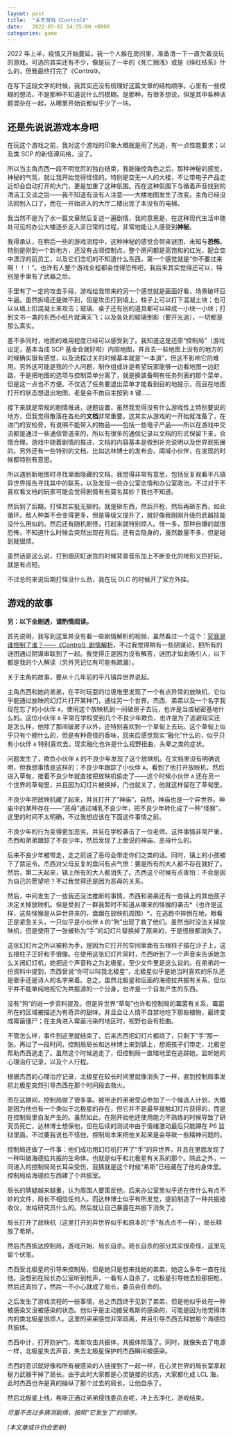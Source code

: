 ```yaml
---
layout: post
title:  "关于游戏《Control》"
date:   2022-05-02 14:35:00 +0800
categories: game
---
```

2022 年上半，疫情又开始蔓延，我一个人躲在房间里，准备清一下一直欠着没玩的游戏。可选的其实还有不少，像是玩了一半的《死亡搁浅》或是《绯红结系》什么的，但我最终打完了《Control》。

在写下这段文字的时候，我其实还没有梳理好这篇文章的结构顺序。心里有一些模糊的想法，不是那种不知道说什么的模糊。是那种，有很多想说，但是其中各种话题混杂在一起，从哪里开始说都似乎少了一块。

## 还是先说说游戏本身吧

在玩这个游戏之前，我对这个游戏的印象大概就是用了光追，有一点性能要求；以及类 SCP 的新怪谭风格，没了。

所以当主角杰西一段不明觉厉的独白结束，我能操控角色之后，那种神秘的感觉，神秘的气氛，就让我开始觉得怪怪的。特别是空无一人的大楼，不让带电子产品走近却会自动打开的大门，更是加重了这种氛围。而在这种氛围下与循着声音找到的清洁工交谈之后——我不知道有没有人注意——大楼地图发生了改变。主角已经没法回到入口了，而在一开始进入的大厅二楼出现了本没有的电梯。

我当然不是为了水一篇文章然后复述一遍剧情，我的意思是，在这种现代生活中随处可见的办公大楼逐步走入非日常的过程，非常地能让人感受到**神秘**。

我得承认，在稍后一些的游戏流程中，这种神秘的感觉会带来谜团、未知与**恐怖**。特别是刚到一个新地方，还没有占领控制点，整个房间都是高饱和的红光，配合空中漂浮的前员工，以及它们念叨的不知道什么东西，第一个感觉就是“你不要过来啊！！！”。也许有人整个游戏全程都会觉得恐怖吧，我后来其实觉得还可以，特别是手里有了武器之后。

手里有了一定的攻击手段，游戏给我带来的另一个感觉就是画面好看，场景破坏巨牛逼。虽然拆墙还是做不到，但是攻击打到墙上，柱子上可以打下混凝土块；也可以从墙上扣混凝土来攻击；玻璃、桌子还有别的道具都可以碎成一小块一小块；打到文书一类的东西小纸片就满天飞；以及各处的玻璃倒影（要开光追），一切都是那么真实。

差不多同时，地图的难用程度已经可以感受到了。我知道这是还原“控制局”（游戏设定，基本当成 SCP 基金会就好啦）内部地图，并且去一些地图上没有的地方的时候确实挺有感觉，以及流程过关的时候基本就是“一本道”，但这不影响它的难用。另外这可能是我的个人问题，制作组或许是希望玩家能够一边看地图一边赶路，于是把地图的选项与控制菜单分离了，就是换装备啊有任务列表的那个菜单，但是这一点也不方便。不仅选了任务要退出菜单才能看到目的地提示，而且在地图打开的状态想退出地图，老是会不由自主按到 `B` 键……

接下来就是常规的剧情推进，谜题设置，虽然我觉得没有什么游戏性上特别要说的地方，但我觉得散落在各处的**文档**非常重要。这其实从游戏的一开始就准备了，在进门的安检旁，有说明不能带入的物品——包括一些电子产品——所以在游戏中交流都是通过一些通信管道来的，所以有很多的通信记录以文档的形式保留下来，合情合理。游戏中随着剧情的推进，文档的内容基本是做到补充说明以及世界观拓展的。另外还有一些特别的文档，比如达林博士的发布会、阈域小伙伴，在发现的时候都特别有意思。

所以遇到新地图时寻找里面隐藏的文档，我觉得非常有意思，包括反复观看平凡镇异世界报告寻找其中的联系，以及发现一些办公室恋情和办公室政治。不过对于不喜欢看文档的玩家可能会觉得剧情有些莫名其妙？我也不知道。

然后到了后期，打怪其实挺无聊的。就是砸东西，然后开枪，然后再砸东西，如此循环。敌人种类不会变得更多，但是等级又提升了，就好像我刚刚升级的武器技能没什么用似的。然后还有随机刷怪，打起来就特别烦人。怪一多，那种自爆的就很恐怖，不知道什么时候会突然出现在背后。还有会隐身的，虽然数量不多，但是碰到就很烦。

虽然话是这么说，打到烟灰缸迷宫的时候背景音乐加上不断变化的地形又巨好玩，就是有点短。

不过总的来说后期打怪没什么劲，我在玩 DLC 的时候开了官方外挂。

## 游戏的故事

**另：以下全剧透，请酌情阅读。**

首先说明，我写到这里并没有看一些剧情解析的视频，虽然看过一个这个：[究竟是谁控制了谁？——《Control》剧情解析](https://www.gcores.com/articles/115443)，不过我觉得稍有一些阴谋论，把所有的谜团通过阴谋串联到了一起。我觉得正是因为没有解答，谜团才如此吸引人，以下都是我的个人解读（另外凭记忆有可能有疏漏）。

关于主角的故事，要从十几年前的平凡镇异世界说起。

主角杰西和她的弟弟，在平时玩耍的垃圾堆里发现了一个有点异常的放映机，它似乎能通过放映的幻灯片打开某种门，通往另一个世界。杰西、弟弟以及一个名字我现在忘了的小伙伴 `A`，使用这个放映机到一间破房子去玩，也许是当成秘密基地什么的。这位小伙伴 `A` 平常在学校受到几个不良少年欺负，也许是为了逃避现实还是怎么样，他除了那间破房子以外，还特别喜欢到一个草甸上去玩。这个草甸上似乎只有个棚什么的，但是有种奇怪的香味，回来后感觉现实“融化”什么的，似乎只有小伙伴 `A` 特别喜欢去。现实融化也许是什么视野扭曲，头晕之类的症状。

问题发生了，欺负小伙伴 `A` 的不良少年发现了这个放映机。在文档里没有明确说明，但我想事情是这样的：不良少年跟踪了小伙伴 `A`，看到了他打开放映机，然后进入草甸，接着不良少年就直接把放映机偷走了——这个时候小伙伴 `A` 还在另一个世界的草甸里，并且因为幻灯片被换掉，门也就关了，他就这样留在了草甸里。

不良少年把放映机藏了起来，并且打开了“神庙”，自然，神庙也是一个异世界。神庙中的某种存在——“恶母”通过哺乳不良少年，把不良少年转化成了一种“怪猴”。这里的时间不太明确，不过我想应该在下面这件事情之前。

不良少年的行为变得更加恶劣，并且在学校袭击了一位老师。这件事情非常严重，杰西和弟弟跟踪了不良少年，然后发现了上面说的神庙、恶母什么的。

后来不良少年被带走，走之前说了恶母会带走你们之类的话。同时，镇上的小孩被下了禁足令。杰西对父母反复的盘问有点气愤：要是所有的大人都不存在就好了。然后，第二天起来，镇上所有的大人都消失了。杰西这个时候有点害怕：不会是因为自己的愿望吧？不过我觉得还是因为恶母的关系。

然后，中间发生了一些我还没法推断的事情，杰西和弟弟还有一些镇上的其他孩子决定关掉放映机。但是受到了一群我暂时不知道从哪来的怪猴的袭击*（也许是这样，这些怪猴是从异世界来的，盘踞在放映机周围）*。在逃跑中摔倒在地，眼看正是紧急关头，一只似乎是小伙伴 `A` 的“狗”出现了救了他们。虽然当时没法关掉放映机，但是使用了一张被称为“手”的幻灯片替换掉了原来的，于是怪猴都消失了。

这张幻灯片之所以被称为手，是因为它打开的空间里面有五根柱子插在沙子上，这五根柱子正好和手很像。在使用这张幻灯片同时，杰西听到了一个声音来告诉她怎么关闭幻灯机，她把这个声音称之为北极星。至少文件里是这么说的。在弟弟的一份资料中提到，杰西曾说“你可以叫我北极星”，北极星似乎是她当时喜欢的乐队还是歌手还是诗人的名字来着。总之，虽然北极星和后面的海德拉共振有关系，但似乎并不能单纯地视它为共振源的一个分身，也许是一个自发产生的东西。

没有“狗”的进一步资料提及。但是异世界“草甸”也许和控制局的霉菌有关系，霉菌所在的区域被描述为有奇异的甜味，并且会让人情不自禁地吃下那些植物，最终变成霉菌僵尸；在主角进入霉菌污染的地区时，视野也会有扭曲。

不管怎么样，事件到这里就结束了，后来杰西把幻灯片都烧了，只剩下“手”那一张。再过了一段时间，控制局局长和达林博士来到镇上，想把孩子们带走，北极星帮助杰西逃走了。虽然这个时候逃走了，但控制局一直暗地里在追踪她，监听她的心理治疗记录，以及个人行程。

根据杰西的心理治疗记录，北极星在较长时间里就像消失了一样，直到控制局事发前北极星突然引导杰西在那个时间段去救火。

而在这期间，控制局做了很多事。被带走的弟弟受迫参加了一个候选人计划，大概是因为他也有一个类似于北极星的存在，但它并不是最早接触幻灯片获得的，而是在控制局里自发产生的。虽然如此，在刚开始他还使用能力不熟练的时候导致了研究员死亡，达林博士想保他，但在后续的测试中由于情绪激动最后只能蹲在 P6 监狱里面。不过要我说也不怪他，控制局本来把他关起来是会导致一些精神问题的。

控制局还做了一件事：他们成功用幻灯机打开了“手”的异世界，并且在里面发现了一种叫做海德拉共振的生命体。也就是似乎和北极星有关系的那个。除此之外，一同进入的控制局局长耳朵受伤，我猜就是这个时候“希斯”已经藏在了他的身体里。控制局给海德拉东西建了个共振室。

局长的猜疑越来越重，认为周围人要策反他，后来办公室里似乎还在传什么有点不妙的文件，局长不相信任何人。而达林博士似乎有所发觉，提前制造了一种共振接收仪，发给研究员什么的。然后就让自己暴露在共振下消失了。

局长打开了放映机（这里打开的异世界似乎和原本的“手”有点点不一样），局长释放了希斯。

然后杰西抵达控制局，游戏开始，局长自杀。局长自杀的部分其实很奇怪，这里先留个伏笔。

杰西受北极星的引导来控制局，但是她只是想来找她的弟弟，她这么多年一直在找他。没想到在局长办公室听到枪声，一看有人自杀了，北极星引导她去捡那把枪，然后还真捡了，然后一不小心就成了局长，委员会任命的。

之后发生了游戏流程的一些事情，总之杰西终于见到了弟弟，但是他似乎处在一种被感染又没被感染的状态。他似乎是主动接受希斯的感染的，可能是因为他觉得体内的类北极星很烦人。这里的弟弟感觉非常疏离，并且引导杰西去释放那个海德拉共振体。

杰西中计，打开防护门，希斯攻击共振体，共振体陨落了。同时，就像失去了电源一样，北极星失去声音，失去北极星保护的杰西瞬间被感染。

杰西的意识就好像和所有被感染的人链接到了一起一样，在心灵世界的局长室拿起秘力武器干掉了局长。由于此时大家都是心灵链接的状态，大家都化成 LCL 海，此时杰西也许是真的操纵了那个过去的局长，让他自杀了。

然后北极星上线，希斯正通过弟弟侵蚀委员会呢，冲上去净化，游戏结束。

*尽量不去过多猜测剧情，按照“它发生了”的顺序。*

*[本文章或许仍会更新]*